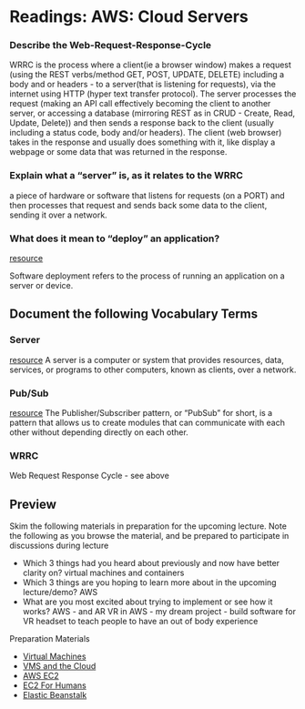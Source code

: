 # Readings: AWS: Cloud Servers

### Describe the Web-Request-Response-Cycle

WRRC is the process where a client(ie a browser window) makes a request (using the REST verbs/method GET, POST, UPDATE, DELETE) including a body and or headers - to a server(that is listening for requests), via the internet using HTTP (hyper text transfer protocol). The server processes the request (making an API call effectively becoming the client to another server, or accessing a database (mirroring REST as in CRUD - Create, Read, Update, Delete)) and then sends a response back to the client (usually including a status code, body and/or headers). The client (web browser) takes in the response and usually does something with it, like display a webpage or some data that was returned in the response.

### Explain what a “server” is, as it relates to the WRRC

a piece of hardware or software that listens for requests (on a PORT) and then processes that request and sends back some data to the client, sending it over a network.

### What does it mean to “deploy” an application?

[resource](https://www.sumologic.com/glossary/software-deployment/#:~:text=Software%20deployment%20refers%20to%20the,on%20a%20server%20or%20device.&text=Software%20deployment%20refers%20to%20the%20process%20of%20making%20the%20application,user's%20computer%20or%20mobile%20device.)

Software deployment refers to the process of running an application on a server or device.

## Document the following Vocabulary Terms

### Server

[resource](https://www.paessler.com/it-explained/server)
A server is a computer or system that provides resources, data, services, or programs to other computers, known as clients, over a network.

### Pub/Sub

[resource](https://medium.com/@thebabscraig/javascript-design-patterns-part-2-the-publisher-subscriber-pattern-8fe07e157213)
The Publisher/Subscriber pattern, or “PubSub” for short, is a pattern that allows us to create modules that can communicate with each other without depending directly on each other.

### WRRC

Web Request Response Cycle - see above

## Preview

Skim the following materials in preparation for the upcoming lecture. Note the following as you browse the material, and be prepared to participate in discussions during lecture

- Which 3 things had you heard about previously and now have better clarity on?
  virtual machines and containers
- Which 3 things are you hoping to learn more about in the upcoming lecture/demo?
  AWS
- What are you most excited about trying to implement or see how it works?
  AWS - and AR VR in AWS - my dream project - build software for VR headset to teach people to have an out of body experience

Preparation Materials

- [Virtual Machines ](https://www.youtube.com/watch?v=yIVXjl4SwVo)
- [VMS and the Cloud ](https://www.youtube.com/watch?v=l0DfHUWMjsU)
- [AWS EC2](https://aws.amazon.com/ec2/)
- [EC2 For Humans](https://www.youtube.com/watch?v=lZMkgOMYYIg)
- [Elastic Beanstalk](https://www.youtube.com/watch?v=SrwxAScdyT0)
